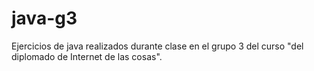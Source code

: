 # java-g3
Ejercicios de java realizados durante clase en el grupo 3 del curso "del diplomado de Internet de las cosas".
